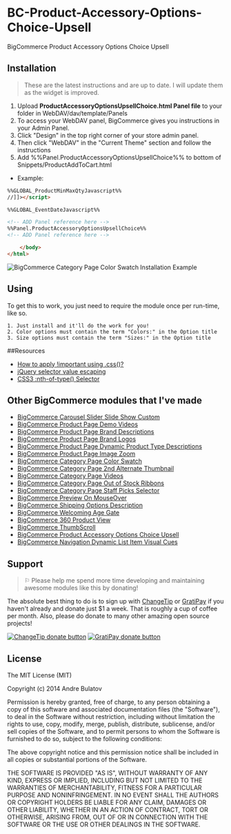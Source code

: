 # BC-Product-Accessory-Options-Choice-Upsell
BigCommerce Product Accessory Options Choice Upsell


## Installation

> These are the latest instructions and are up to date.  I will update them as the widget is improved.

1. Upload **ProductAccessoryOptionsUpsellChoice.html Panel file** to your folder in WebDAV/dav/template/Panels  
  1. To access your WebDAV panel, BigCommerce gives you instructions in your Admin Panel.  
  2. Click "Design" in the top right corner of your store admin panel.  
  3. Then click "WebDAV" in the "Current Theme" section and follow the instructions
2. Add %%Panel.ProductAccessoryOptionsUpsellChoice%% to bottom of Snippets/ProductAddToCart.html
  + Example:
```HTML
%%GLOBAL_ProductMinMaxQtyJavascript%%
//]]></script>

%%GLOBAL_EventDateJavascript%%

<!-- ADD Panel reference here -->
%%Panel.ProductAccessoryOptionsUpsellChoice%%
<!-- ADD Panel reference here -->

​    </body>
</html>​
```  
![BigCommerce Category Page Color Swatch Installation Example](https://raw.githubusercontent.com/iamandrebulatov/BC-Category-Page-Color-Swatch/master/CategoryPageColorSwatch-Screen%20Shot%202015-03-09%20at%208.13.05%20PM.png "BigCommerce Product Page Color Swatch Installation Example")



## Using

To get this to work, you just need to require the module once per run-time, like so.

    1. Just install and it'll do the work for you!  
    2. Color options must contain the term "Colors:" in the Option title
    3. Size options must contain the term "Sizes:" in the Option title



##Resources

- [How to apply !important using .css()?](http://stackoverflow.com/questions/2655925/how-to-apply-important-using-css)
- [jQuery selector value escaping](http://stackoverflow.com/questions/739695/jquery-selector-value-escaping)
- [CSS3 :nth-of-type() Selector](http://www.w3schools.com/cssref/sel_nth-of-type.asp)


## Other BigCommerce modules that I've made

* [BigCommerce Carousel Slider Slide Show Custom](https://github.com/iamandrebulatov/BC-Carousel-Slider-Slide-Show-Custom)
* [BigCommerce Product Page Demo Videos](https://github.com/iamandrebulatov/BigCommerce-Product-Page-Demo-Videos)
* [BigCommerce Product Page Brand Descriptions](https://github.com/iamandrebulatov/BigCommerce-Product-Page-Brand-Descriptions)
* [BigCommerce Product Page Brand Logos](https://github.com/iamandrebulatov/BigCommerce-Product-Page-Brand-Logos)
* [BigCommerce Product Page Dynamic Product Type Descriptions](https://github.com/iamandrebulatov/BC-Product-Page-Dynamic-Product-Type-Descriptions)
* [BigCommerce Product Page Image Zoom](https://github.com/iamandrebulatov/BC-Product-Page-Image-Zoom)
* [BigCommerce Category Page Color Swatch](https://github.com/iamandrebulatov/BigCommerce-Color-Swatch-On-Category)
* [BigCommerce Category Page 2nd Alternate Thumbnail](https://github.com/iamandrebulatov/BigCommerce-Category-Pages-2nd-Alternate-Thumbnail)
* [BigCommerce Category Page Videos](https://github.com/iamandrebulatov/BigCommerce-Category-Page-Demo-Videos)
* [BigCommerce Category Page Out of Stock Ribbons](https://github.com/iamandrebulatov/BigCommerce-Out-of-Stock-Category-Items)
* [BigCommerce Category Page Staff Picks Selector](https://github.com/iamandrebulatov/BC-Staff-Picks-Selector)
* [BigCommerce Preview On MouseOver](https://github.com/iamandrebulatov/BC-Preview-On-MouseOver)
* [BigCommerce Shipping Options Description](https://github.com/iamandrebulatov/BC-Shipping-Options-Descriptions)
* [BigCommerce Welcoming Age Gate](https://github.com/iamandrebulatov/BC-Welcoming-Age-Gate)
* [BigCommerce 360 Product View](https://github.com/iamandrebulatov/BC-360-Product-View)
* [BigCommerce ThumbScroll](https://github.com/iamandrebulatov/BC-ThumbScroll)
* [BigCommerce Product Accessory Options Choice Upsell](https://github.com/iamandrebulatov/BC-Product-Accessory-Options-Choice-Upsell)
* [BigCommerce Navigation Dynamic List Item Visual Cues](https://github.com/iamandrebulatov/BC-Nav-Dynamic-List-Item-Visual-Cues)



## Support

> ⚐ Please help me spend more time developing and maintaining awesome modules like this by donating!

The absolute best thing to do is to sign up with [ChangeTip](//changetip.com) or [GratiPay](//gratipay.com) if you haven't already and donate just $1 a week. That is roughly a cup of coffee per month. Also, please do donate to many other amazing open source projects!

[![ChangeTip donate button](http://andrebulatov.com/wp-content/uploads/tipme_button.png)](//www.changetip.com/tipme/andre.bulatov/ "Donate once-off to this project using ChangeTip")
[![GratiPay donate button](http://andrebulatov.com/wp-content/uploads/gratipay-button.png)](//www.gratipay.com/andrebulatov/ "Donate once-off to this project using GratiPay")


## License

The MIT License (MIT)

Copyright (c) 2014 Andre Bulatov

Permission is hereby granted, free of charge, to any person obtaining a copy
of this software and associated documentation files (the "Software"), to deal
in the Software without restriction, including without limitation the rights
to use, copy, modify, merge, publish, distribute, sublicense, and/or sell
copies of the Software, and to permit persons to whom the Software is
furnished to do so, subject to the following conditions:

The above copyright notice and this permission notice shall be included in
all copies or substantial portions of the Software.

THE SOFTWARE IS PROVIDED "AS IS", WITHOUT WARRANTY OF ANY KIND, EXPRESS OR
IMPLIED, INCLUDING BUT NOT LIMITED TO THE WARRANTIES OF MERCHANTABILITY,
FITNESS FOR A PARTICULAR PURPOSE AND NONINFRINGEMENT. IN NO EVENT SHALL THE
AUTHORS OR COPYRIGHT HOLDERS BE LIABLE FOR ANY CLAIM, DAMAGES OR OTHER
LIABILITY, WHETHER IN AN ACTION OF CONTRACT, TORT OR OTHERWISE, ARISING FROM,
OUT OF OR IN CONNECTION WITH THE SOFTWARE OR THE USE OR OTHER DEALINGS IN
THE SOFTWARE.
